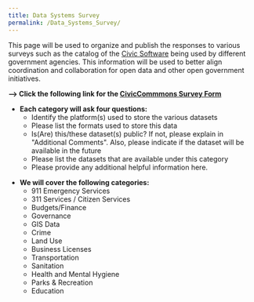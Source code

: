 ```yaml
---
title: Data Systems Survey
permalink: /Data_Systems_Survey/
---
```


This page will be used to organize and publish the responses to various surveys such as the catalog of the [Civic Software](/Civic_Software "wikilink") being used by different government agencies. This information will be used to better align coordination and collaboration for open data and other open government initiatives.

**--\> Click the following link for the [CivicCommmons Survey Form](http://bit.ly/civicdatasurvey)**

-   **Each category will ask four questions:**
    -   Identify the platform(s) used to store the various datasets
    -   Please list the formats used to store this data
    -   Is(Are) this/these dataset(s) public? If not, please explain in "Additional Comments". Also, please indicate if the dataset will be available in the future
    -   Please list the datasets that are available under this category
    -   Please provide any additional helpful information here.

<!-- -->

-   **We will cover the following categories:**
    -   911 Emergency Services
    -   311 Services / Citizen Services
    -   Budgets/Finance
    -   Governance
    -   GIS Data
    -   Crime
    -   Land Use
    -   Business Licenses
    -   Transportation
    -   Sanitation
    -   Health and Mental Hygiene
    -   Parks & Recreation
    -   Education
